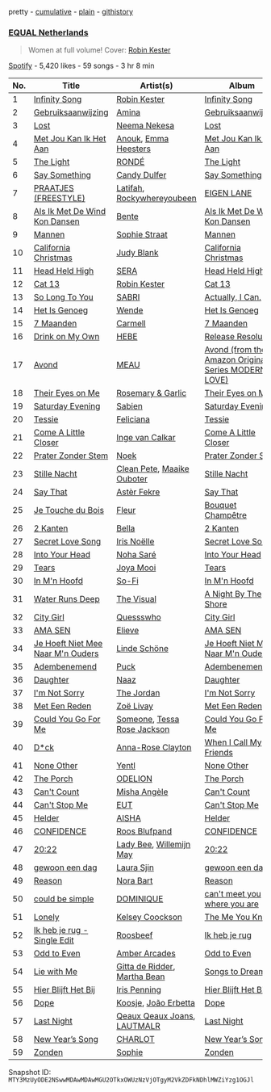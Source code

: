 pretty - [cumulative](/playlists/cumulative/37i9dQZF1DXaXn0hGbmLLg.md) - [plain](/playlists/plain/37i9dQZF1DXaXn0hGbmLLg) - [githistory](https://github.githistory.xyz/mackorone/spotify-playlist-archive/blob/main/playlists/plain/37i9dQZF1DXaXn0hGbmLLg)

### [EQUAL Netherlands](https://open.spotify.com/playlist/37i9dQZF1DXaXn0hGbmLLg)

> Women at full volume! Cover: <a href="spotify:artist:43FIX6vzpqRHK1VXQmRlKE">Robin Kester</a>

[Spotify](https://open.spotify.com/user/spotify) - 5,420 likes - 59 songs - 3 hr 8 min

| No. | Title | Artist(s) | Album | Length |
|---|---|---|---|---|
| 1 | [Infinity Song](https://open.spotify.com/track/6HePNi3QS42SD9eTqEGkSG) | [Robin Kester](https://open.spotify.com/artist/43FIX6vzpqRHK1VXQmRlKE) | [Infinity Song](https://open.spotify.com/album/0U9wGkVQjr3elUMi95GYsh) | 3:52 |
| 2 | [Gebruiksaanwijzing](https://open.spotify.com/track/618yYVf9TdfLpcj6tdePaP) | [Amina](https://open.spotify.com/artist/3xCILTJGZGNKQt4vaYUAAc) | [Gebruiksaanwijzing](https://open.spotify.com/album/1DEK18Z3t4U358XPdRysMP) | 2:47 |
| 3 | [Lost](https://open.spotify.com/track/5YSq2JWtNbci3jxWGhOdFo) | [Neema Nekesa](https://open.spotify.com/artist/3hkQvRtfUiRaZRK3gBsIOI) | [Lost](https://open.spotify.com/album/1yMBRp68tZnVlBkY0KZ4aV) | 2:42 |
| 4 | [Met Jou Kan Ik Het Aan](https://open.spotify.com/track/6Zdqcxtwx0TwkXhs7LwIru) | [Anouk](https://open.spotify.com/artist/6ltVunYjAAD70YtVO6rxvX), [Emma Heesters](https://open.spotify.com/artist/3898xesz6JuQkpz7Kiu4uM) | [Met Jou Kan Ik Het Aan](https://open.spotify.com/album/1h0e3xS9fYiZ3v1zx2HLU2) | 4:03 |
| 5 | [The Light](https://open.spotify.com/track/7hz3BdldMUmj81yy2JjYaj) | [RONDÉ](https://open.spotify.com/artist/4hj9dun9KpnBukLv7Hgfkr) | [The Light](https://open.spotify.com/album/5YFH2ZhzYhWltkgmMd1mmU) | 3:37 |
| 6 | [Say Something](https://open.spotify.com/track/6NGq3MAoBJjo9lq58kBkpe) | [Candy Dulfer](https://open.spotify.com/artist/287jMoxHzjERgHI6ja8TKa) | [Say Something](https://open.spotify.com/album/2ofNr1SJtaUbDaYsLqa79G) | 4:59 |
| 7 | [PRAATJES \(FREESTYLE\)](https://open.spotify.com/track/3sTvEsjhjfFAkiwimsGzzP) | [Latifah](https://open.spotify.com/artist/1a4DIEh9pp70HzDHgyjioB), [Rockywhereyoubeen](https://open.spotify.com/artist/5pieMKHiTXhVZEmlMT0ij7) | [EIGEN LANE](https://open.spotify.com/album/5ADm4B7ioZ5eklnrggMQVe) | 3:58 |
| 8 | [Als Ik Met De Wind Kon Dansen](https://open.spotify.com/track/09fw5Vabe6GDAdiZgkVxPE) | [Bente](https://open.spotify.com/artist/4U9nsRTH2mr9L4UXEWqG5e) | [Als Ik Met De Wind Kon Dansen](https://open.spotify.com/album/5CIzpyQn84ju4CbgwLHAIh) | 2:49 |
| 9 | [Mannen](https://open.spotify.com/track/2nnS74QHtdJCLjuo4nBuBr) | [Sophie Straat](https://open.spotify.com/artist/6SU1jFBqw4tZJQDT8iQ6Nw) | [Mannen](https://open.spotify.com/album/6lRglIK0XJzsKiRvRGsHqO) | 3:57 |
| 10 | [California Christmas](https://open.spotify.com/track/4MrTVyoR7womFNRbHRcnVI) | [Judy Blank](https://open.spotify.com/artist/2Kqa4BYcpEq4KXX9fYmRpH) | [California Christmas](https://open.spotify.com/album/3GbA3XhIdDq3cKR3p4om85) | 3:01 |
| 11 | [Head Held High](https://open.spotify.com/track/1MnTcyXc7vcPVgstIWAQCd) | [SERA](https://open.spotify.com/artist/3Anj5rCWtYTgRvV7pdq6GE) | [Head Held High](https://open.spotify.com/album/31USChxDJRBNE8iNlf7Nre) | 3:16 |
| 12 | [Cat 13](https://open.spotify.com/track/5nFCcnOHsn6ORG0nzEctKo) | [Robin Kester](https://open.spotify.com/artist/43FIX6vzpqRHK1VXQmRlKE) | [Cat 13](https://open.spotify.com/album/2F0d12TCgGRc5RbYHitxAN) | 3:03 |
| 13 | [So Long To You](https://open.spotify.com/track/10LiYjTfBn1Ph1SgoiLkbP) | [SABRI](https://open.spotify.com/artist/0WhmMZXwrGzYK5lWJZiej5) | [Actually, I Can.](https://open.spotify.com/album/0L0JffGJcm2ybbDcd6BJmO) | 3:01 |
| 14 | [Het Is Genoeg](https://open.spotify.com/track/7n06YCr9BaS965qxcqXO6b) | [Wende](https://open.spotify.com/artist/3SCB3V2d5Loauz5tfo6Y5G) | [Het Is Genoeg](https://open.spotify.com/album/4TbZVgt7pMtnAngqVcN3KU) | 2:53 |
| 15 | [7 Maanden](https://open.spotify.com/track/7fPUAntzxh9gSaSRLXmE2y) | [Carmell](https://open.spotify.com/artist/4N7rpMAZalTWO8swnp2Fse) | [7 Maanden](https://open.spotify.com/album/0rR80engsHwrzpyexED99M) | 2:09 |
| 16 | [Drink on My Own](https://open.spotify.com/track/1CyVIfS7r8wqsILStLvSTd) | [HEBE](https://open.spotify.com/artist/1MRHpcPa6DxFio08LUpuFJ) | [Release Resolution](https://open.spotify.com/album/4j7mOGNVSOT11OGOkeQmAq) | 2:38 |
| 17 | [Avond](https://open.spotify.com/track/2tF8Amp5Q4uBYwh70RBDPR) | [MEAU](https://open.spotify.com/artist/2F3Mdh2idBVOiMTxXoxc10) | [Avond \(from the Amazon Original Series MODERN LOVE\)](https://open.spotify.com/album/6dKMsyWoG72THulJqomYxG) | 3:51 |
| 18 | [Their Eyes on Me](https://open.spotify.com/track/52alHEy6nAZabSpjeiGsyZ) | [Rosemary & Garlic](https://open.spotify.com/artist/7MZvYitgCWAOaKjxdm2S17) | [Their Eyes on Me](https://open.spotify.com/album/1NOFG7pbtwda7o41dl0NlI) | 4:19 |
| 19 | [Saturday Evening](https://open.spotify.com/track/4dAEQvU0K2viAGTMd9FYES) | [Sabien](https://open.spotify.com/artist/5crEEdqLKMj9sfD2vdeo5o) | [Saturday Evening](https://open.spotify.com/album/55s2kmMGwLCnuZ2OpAelEj) | 2:42 |
| 20 | [Tessie](https://open.spotify.com/track/5OTrpx7SZy97ymkPE6fXPS) | [Feliciana](https://open.spotify.com/artist/49qJvbUyRJ7r4ae4QYhTFY) | [Tessie](https://open.spotify.com/album/0s9z3rl3VdBrORlFgrdN9H) | 3:01 |
| 21 | [Come A Little Closer](https://open.spotify.com/track/6FQXmwaYbF47vtQRnla6Z1) | [Inge van Calkar](https://open.spotify.com/artist/58a6e3KpWCZoIkPvbBv5RP) | [Come A Little Closer](https://open.spotify.com/album/2oy7Kgud3D0zB5lCXNGDXr) | 3:21 |
| 22 | [Prater Zonder Stem](https://open.spotify.com/track/0PGrQjdnYwlfCS9oJMjB3L) | [Noek](https://open.spotify.com/artist/7q6rQ8vg7r9vSDRDBXdb5x) | [Prater Zonder Stem](https://open.spotify.com/album/5YX2QQuF3qdfKNOLfXc4FD) | 2:25 |
| 23 | [Stille Nacht](https://open.spotify.com/track/538YC3arbKp0RjU6Ictu1z) | [Clean Pete](https://open.spotify.com/artist/2dAA5CkO4PeMVmOXxrsl38), [Maaike Ouboter](https://open.spotify.com/artist/51jBhM2gW17sCGLI1eBkDn) | [Stille Nacht](https://open.spotify.com/album/1sCbaoFptgm1GSS5B9WoRn) | 3:20 |
| 24 | [Say That](https://open.spotify.com/track/3I2OTaL3DTKB6MK24nKYJy) | [Astèr Fekre](https://open.spotify.com/artist/4owtjBwXE8zpOk4ihtCXpK) | [Say That](https://open.spotify.com/album/1PQe82S6RF7feFvSBAn3yh) | 3:47 |
| 25 | [Je Touche du Bois](https://open.spotify.com/track/0yRg9K5lyrzzI2Mw1SUJvB) | [Fleur](https://open.spotify.com/artist/3cUBODn8luWtOAzbrxcXBB) | [Bouquet Champêtre](https://open.spotify.com/album/7aqEe3V6EhwudiZFdv4T8W) | 2:20 |
| 26 | [2 Kanten](https://open.spotify.com/track/4AVIjhILX1rtfHoAE2BlHe) | [Bella](https://open.spotify.com/artist/4ny2jX3s8drdHQJv2UMrzi) | [2 Kanten](https://open.spotify.com/album/5XKTGqakgMXTPBY9oIJFFb) | 2:47 |
| 27 | [Secret Love Song](https://open.spotify.com/track/02RfmPiaDMaHhkV37Ev2Wo) | [Iris Noëlle](https://open.spotify.com/artist/5j64iek3q0Ma2O9HSIdkoi) | [Secret Love Song](https://open.spotify.com/album/5Xtjs4yRsnPqlMp43J44F7) | 3:06 |
| 28 | [Into Your Head](https://open.spotify.com/track/5VY9wxhKgJJula88AQVOei) | [Noha Saré](https://open.spotify.com/artist/2r3TXsrjx7eICwgL0Bk2l7) | [Into Your Head](https://open.spotify.com/album/2mhAyi89acxMmBxj8hdWj4) | 2:52 |
| 29 | [Tears](https://open.spotify.com/track/3XhNqboav0UbpcmiJg7sHo) | [Joya Mooi](https://open.spotify.com/artist/03X2rnTnfrpid7yLZfUSGn) | [Tears](https://open.spotify.com/album/4i0IUeyCdsdMcxLMrIrHNK) | 2:27 |
| 30 | [In M'n Hoofd](https://open.spotify.com/track/4obcqLN9d7wOydjNSn4xVp) | [So\-Fi](https://open.spotify.com/artist/6TIw842G1nVz2xEhU9YlBs) | [In M'n Hoofd](https://open.spotify.com/album/6wxiP5HH4OBzsOvxZe1LB8) | 2:53 |
| 31 | [Water Runs Deep](https://open.spotify.com/track/0JaPrm00oPhftVc89RplxF) | [The Visual](https://open.spotify.com/artist/5bFE4VXlLKRrC8vxZ0QDyh) | [A Night By The Shore](https://open.spotify.com/album/43DnogrpWRccMKsXJ1sNv0) | 4:19 |
| 32 | [City Girl](https://open.spotify.com/track/1uuCG9rNTnjI7hljkFlGFO) | [Quessswho](https://open.spotify.com/artist/4Q23rm8jYyd2ft6Cm1MhwJ) | [City Girl](https://open.spotify.com/album/6p0O1QjQAqtFvY3s1tLYLn) | 2:01 |
| 33 | [AMA SEN](https://open.spotify.com/track/4B6jC9s5aueu03vtm3KXCN) | [Elieve](https://open.spotify.com/artist/1baKapVwDaPTbQvH9kCUkf) | [AMA SEN](https://open.spotify.com/album/2t5EZxL7oNWgDW3f44wHdZ) | 2:29 |
| 34 | [Je Hoeft Niet Mee Naar M'n Ouders](https://open.spotify.com/track/4nzNOI3CgHGfm9t5bvtZRb) | [Linde Schöne](https://open.spotify.com/artist/0XnberZ5D2ZUrwBm4RfFi4) | [Je Hoeft Niet Mee Naar M'n Ouders](https://open.spotify.com/album/6pmbwd31Z1GMFnKtpRdAEp) | 2:43 |
| 35 | [Adembenemend](https://open.spotify.com/track/6fURvs3Mxsf0VqJdovbXfM) | [Puck](https://open.spotify.com/artist/25Z7oVgSb38ts7pl4c8O4V) | [Adembenemend](https://open.spotify.com/album/0O471lCkhdDK2zr9LVyi4A) | 3:44 |
| 36 | [Daughter](https://open.spotify.com/track/6uRNOgYtSayDLOD6H4ggdI) | [Naaz](https://open.spotify.com/artist/736HGQRGr9rjG4VmmSpkz8) | [Daughter](https://open.spotify.com/album/1BcHd4DJE4RHkxu1TS8WIn) | 3:26 |
| 37 | [I'm Not Sorry](https://open.spotify.com/track/0Sba0Arn7BT0JSNhfCVi9g) | [The Jordan](https://open.spotify.com/artist/7uV6WztwBfEmbGrVPANEaW) | [I'm Not Sorry](https://open.spotify.com/album/0onS0VuoGfwA2jibLNiqPY) | 2:43 |
| 38 | [Met Een Reden](https://open.spotify.com/track/0XbGwHymFSaSSR1YTfMazd) | [Zoë Livay](https://open.spotify.com/artist/2avtvk1ZeiEf3wZ8dE8JfE) | [Met Een Reden](https://open.spotify.com/album/4Vzj0KkxkpkIIeWSkl4tLr) | 2:26 |
| 39 | [Could You Go For Me](https://open.spotify.com/track/7fCTCB75noUdtu31piuoQl) | [Someone](https://open.spotify.com/artist/28pJPOOQTi0RQiZbkmLvfE), [Tessa Rose Jackson](https://open.spotify.com/artist/1GkgfQAfu2FBxcmwKAOOiJ) | [Could You Go For Me](https://open.spotify.com/album/0HycojOov1QaniOSNrE1wJ) | 3:51 |
| 40 | [D\*ck](https://open.spotify.com/track/133kRkuiIsjbXbblDVv5N6) | [Anna\-Rose Clayton](https://open.spotify.com/artist/12QHr622V8nZ38fZ34dENS) | [When I Call My Friends](https://open.spotify.com/album/0tN6cNs9yhxrfemZG2n83b) | 2:41 |
| 41 | [None Other](https://open.spotify.com/track/4rLitr5HzOnOmBjHkNljSa) | [Yentl](https://open.spotify.com/artist/6M2IE7XTPYn2pzfhpnDyWE) | [None Other](https://open.spotify.com/album/0UgNJACMrMEgSiDTMRxXUw) | 3:26 |
| 42 | [The Porch](https://open.spotify.com/track/6yFhAYFfTR0VQB2yjvFfiP) | [ODELION](https://open.spotify.com/artist/4qF2Tb4wqXB3wrBqYk3Kfn) | [The Porch](https://open.spotify.com/album/4ltlUdWjkcTPmzyUpVNZYj) | 2:52 |
| 43 | [Can't Count](https://open.spotify.com/track/4pUdYPs5bP9ArpHAXqeVPa) | [Misha Angèle](https://open.spotify.com/artist/7bsqKpgqdJ6SNQv2JUWq2z) | [Can't Count](https://open.spotify.com/album/7xln4uIJKuB9WVLKfD9A3n) | 3:28 |
| 44 | [Can't Stop Me](https://open.spotify.com/track/19WXgURSdoxJUf7pKZPw1X) | [EUT](https://open.spotify.com/artist/41doMenKZkgW8DUwH3WwV5) | [Can't Stop Me](https://open.spotify.com/album/39f2dYxMUkGhJqDsfoRMvQ) | 3:19 |
| 45 | [Helder](https://open.spotify.com/track/12UPFDkEv0yW7quLCTze44) | [AISHA](https://open.spotify.com/artist/5UpppF0nILJOYwXkRCgieY) | [Helder](https://open.spotify.com/album/0ZhIFPsMmwsF5GtpgK2plV) | 2:14 |
| 46 | [CONFIDENCE](https://open.spotify.com/track/3T0PUDcJyh2WEObEwoNjpO) | [Roos Blufpand](https://open.spotify.com/artist/7J2a0SEgW7QaRHUIGjqgFC) | [CONFIDENCE](https://open.spotify.com/album/0owa73503HRJdoPWcLfQYh) | 2:53 |
| 47 | [20:22](https://open.spotify.com/track/5dr8f2Oh0rTtIwywFysPxu) | [Lady Bee](https://open.spotify.com/artist/5WuoHUDzojO8oto22ahnwN), [Willemijn May](https://open.spotify.com/artist/3HqQXlVVvoBiSiYRmyi1qV) | [20:22](https://open.spotify.com/album/30q3e6oJJLyXwqI7QG5bOb) | 2:28 |
| 48 | [gewoon een dag](https://open.spotify.com/track/0aG1rzJY6vbJ12JFvNuOFp) | [Laura Sjin](https://open.spotify.com/artist/6bf1bbhtxECuliHnaTAJ8L) | [gewoon een dag](https://open.spotify.com/album/5ayU1kzoAaMOC6BU5ObAGJ) | 2:27 |
| 49 | [Reason](https://open.spotify.com/track/4FCxgrhEYlgAfv9BkDRhQR) | [Nora Bart](https://open.spotify.com/artist/2O0X5cfz8It6MXgITLK5tq) | [Reason](https://open.spotify.com/album/51kjCucblzsl0z7baNzWcL) | 3:22 |
| 50 | [could be simple](https://open.spotify.com/track/20aJTQ1VJ4WGRevcGDpjQk) | [DOMINIQUE](https://open.spotify.com/artist/64mHKQP2E5nzRCINX7E4Ak) | [can't meet you where you are](https://open.spotify.com/album/16r3QlhC9Gbutmnnn8jytq) | 2:58 |
| 51 | [Lonely](https://open.spotify.com/track/03mrGBke72cklBwFHBqO3d) | [Kelsey Coockson](https://open.spotify.com/artist/4QxfuL0xABUsbLfiRuIRAO) | [The Me You Knew](https://open.spotify.com/album/2fzYnI4xfHGOiyNQtcwb9e) | 3:07 |
| 52 | [Ik heb je rug \- Single Edit](https://open.spotify.com/track/2MrhdGjYobeGV14Rqgm2YQ) | [Roosbeef](https://open.spotify.com/artist/5W6gRzU3M4IpIWjy8D52i5) | [Ik heb je rug](https://open.spotify.com/album/4WP7Fe9O1gehhmVmIlRORM) | 3:58 |
| 53 | [Odd to Even](https://open.spotify.com/track/16a0sdrzT5JjWxmp2ju2Y7) | [Amber Arcades](https://open.spotify.com/artist/0JVbYQsgLAgLkcHfmg4lxv) | [Odd to Even](https://open.spotify.com/album/3K3xsM8RilMbM8RtLzL0BE) | 3:07 |
| 54 | [Lie with Me](https://open.spotify.com/track/3al1R0k3QJhP0c4VKZLEOA) | [Gitta de Ridder](https://open.spotify.com/artist/5Hd6pnP0cIe0tZ0D2hWdw2), [Martha Bean](https://open.spotify.com/artist/5HQ3tb2Jy2vdGHrjCdQWeC) | [Songs to Dream By](https://open.spotify.com/album/26RWenkUFmmlWBCM2Qn8V0) | 4:49 |
| 55 | [Hier Blijft Het Bij](https://open.spotify.com/track/3oaANXjWB9RjSAvFFXpwhb) | [Iris Penning](https://open.spotify.com/artist/44MTZ4Gl4TGilst3cCDq9G) | [Hier Blijft Het Bij](https://open.spotify.com/album/6MhXMY5K9atA8V7lobWbxd) | 2:57 |
| 56 | [Dope](https://open.spotify.com/track/59W2qwxACsLptS5S2PpaqQ) | [Koosje](https://open.spotify.com/artist/1HkSjS5rzNg402IoG8RlEp), [João Erbetta](https://open.spotify.com/artist/4B7AQyYsXHmi4s8MSxQAyW) | [Dope](https://open.spotify.com/album/241uI5EFRSCAf2n0wET5Xt) | 2:53 |
| 57 | [Last Night](https://open.spotify.com/track/4bCniOs3Cgch7nD6G1FAds) | [Qeaux Qeaux Joans](https://open.spotify.com/artist/1ngGoef9s4j42FWVD3R6G3), [LAUTMALR](https://open.spotify.com/artist/7cmprcONCGB5YxSr0DZziB) | [Last Night](https://open.spotify.com/album/6aKIAX3aO59CXhnVCSqVla) | 3:33 |
| 58 | [New Year’s Song](https://open.spotify.com/track/42ruPkbxzEZO0EkvH73cxF) | [CHARLOT](https://open.spotify.com/artist/4jwyHfEELByxcUm6JEP5yC) | [New Year’s Song](https://open.spotify.com/album/5ujQeILm8EFjrCOiXvxt4y) | 3:47 |
| 59 | [Zonden](https://open.spotify.com/track/3CTVkBeZBpO8TWIxsFr9ZW) | [Sophie](https://open.spotify.com/artist/4s5ENnBFGHPG0N6W6QKwGV) | [Zonden](https://open.spotify.com/album/7dMWmv9ozI0l6sVM0EbBzM) | 3:48 |

Snapshot ID: `MTY3MzUyODE2NSwwMDAwMDAwMGU2OTkxOWUzNzVjOTgyM2VkZDFkNDhlMWZiYzg1OGJl`
